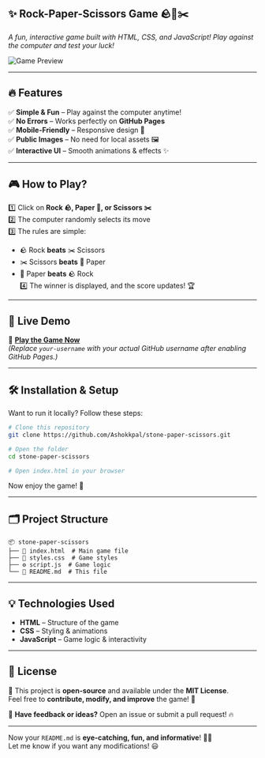 ## ✨ **Rock-Paper-Scissors Game** 🪨📄✂️  
_A fun, interactive game built with HTML, CSS, and JavaScript! Play against the computer and test your luck!_  

![Game Preview]([https://images.app.goo.gl/ZsSCYcii5YkfH9aE9](https://images.app.goo.gl/hyKpRccVhCmjfbvV9))

---

## 🔥 **Features**
✅ **Simple & Fun** – Play against the computer anytime!  
✅ **No Errors** – Works perfectly on **GitHub Pages**  
✅ **Mobile-Friendly** – Responsive design 📱  
✅ **Public Images** – No need for local assets 🖼️  
✅ **Interactive UI** – Smooth animations & effects ✨  

---

## 🎮 **How to Play?**
1️⃣ Click on **Rock 🪨, Paper 📄, or Scissors ✂️**  
2️⃣ The computer randomly selects its move  
3️⃣ The rules are simple:  
   - 🪨 Rock **beats** ✂️ Scissors  
   - ✂️ Scissors **beats** 📄 Paper  
   - 📄 Paper **beats** 🪨 Rock  
4️⃣ The winner is displayed, and the score updates! 🏆  

---

## 🚀 **Live Demo**  
🔗 **[Play the Game Now](https://your-username.github.io/stone-paper-scissors/)**  
_(Replace `your-username` with your actual GitHub username after enabling GitHub Pages.)_  

---

## 🛠️ **Installation & Setup**
Want to run it locally? Follow these steps:  

```bash
# Clone this repository
git clone https://github.com/Ashokkpal/stone-paper-scissors.git

# Open the folder
cd stone-paper-scissors

# Open index.html in your browser
```
Now enjoy the game! 🎉  

---

## 🗂 **Project Structure**
```
📦 stone-paper-scissors
├── 📄 index.html  # Main game file
├── 🎨 styles.css  # Game styles
├── ⚙️ script.js  # Game logic
└── 📜 README.md  # This file
```

---

## 💡 **Technologies Used**
- **HTML** – Structure of the game  
- **CSS** – Styling & animations  
- **JavaScript** – Game logic & interactivity  

---

## 📜 **License**
📖 This project is **open-source** and available under the **MIT License**.  
Feel free to **contribute, modify, and improve** the game! 🎯  

💬 **Have feedback or ideas?** Open an issue or submit a pull request! 🔥  

---

Now your `README.md` is **eye-catching, fun, and informative**! 🚀💥  
Let me know if you want any modifications! 😃
